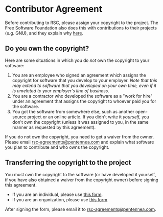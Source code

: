 # Contributor Agreement
Before contributing to RSC, please assign your copyright to the project.  The Free
Software Foundation also does this with contributions to their projects (e.g. GNU),
and they explain why [here](https://www.gnu.org/licenses/why-assign.en.html).

## Do you own the copyright?

Here are some situations in which you do _not_ own the copyright to your software:

1. You are an employee who signed an agreement which assigns the copyright for
software that you develop to your employer.  _Note that this may extend to software
that you developed on your own time, even if it is unrelated to your employer's line
of business_.
2. You are a contractor who developed the software as a "work for hire" under an
agreement that assigns the copyright to whoever paid you for the software.
3. You got the software from somewhere else, such as another open-source project
or an online article.  If you didn't write it _yourself_, you don't own the copyright
(unless it was assigned to you, in the same manner as requested by this agreement).

If you do not own the copyright, you need to get a waiver from the owner.  Please
email rsc-agreements@pentennea.com and explain what software you plan to contribute
and who owns the copyright.

## Transferring the copyright to the project

You must own the copyright to the software (or have developed it yourself, if you have
also obtained a waiver from the copyright owner) before signing this agreement.

- If you are an individual, please use [this form](/ASSIGNMENT1.html).
- If you are an organization, please use [this form](/ASSIGNMENT2.html).

After signing the form, please email it to rsc-agreements@pentennea.com.
